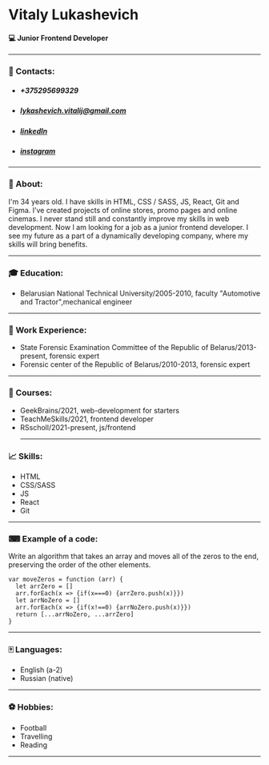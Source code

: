 # Vitaly Lukashevich
#### 💻 Junior Frontend Developer
*****
### 📘 Contacts:
* ##### +375295699329
* ##### lykashevich.vitalij@gmail.com
* ##### [linkedIn](https://www.linkedin.com/in/vitaly-lukashevich-0aa168225/)
* ##### [instagram](https://www.instagram.com/lykashevich.vitalij/) 
*****
### 👔 About:
I'm 34 years old. I have skills in HTML, CSS / SASS, JS, React, Git and Figma. I’ve created projects of online stores, promo pages and online cinemas.
I never stand still and constantly improve my skills in web development. Now I am looking for a job as a junior frontend developer. I see my future as a part of a dynamically developing company, where my skills will bring benefits.
*****
### 🎓 Education:
* Belarusian National Technical University/2005-2010, faculty "Automotive and Tractor",mechanical engineer 
*****
### 💼 Work Experience:
* State Forensic Examination Committee of the Republic of Belarus/2013-present, forensic expert
* Forensic center of the Republic of Belarus/2010-2013, forensic expert
*****
### 📝 Courses:
* GeekBrains/2021, web-development for starters
* TeachMeSkills/2021, frontend developer
* RSscholl/2021-present, js/frontend 
  *****
### 📈 Skills:
* HTML
* CSS/SASS
* JS
* React
* Git 
*****
### ⌨ Example of a code:
Write an algorithm that takes an array and moves all of the zeros to the end, preserving the order of the other elements.
```
var moveZeros = function (arr) {
  let arrZero = []
  arr.forEach(x => {if(x===0) {arrZero.push(x)}})
  let arrNoZero = []
  arr.forEach(x => {if(x!==0) {arrNoZero.push(x)}})
  return [...arrNoZero, ...arrZero]
}
```
*****
### 🀄 Languages:
* English (a-2)
* Russian (native) 
*****
### ⚽ Hobbies:
* Football
* Travelling
* Reading 
*****